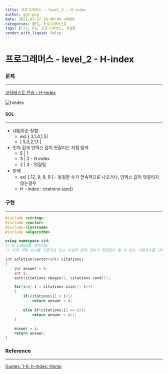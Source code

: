 ```yaml
---
title: 프로그래머스 - level_2 - H-index
author: ggh-png
date: 2022-03-27 10:40:00 +0800
categories: [PS, 프로그래머스]
tags: [C++, PS, 프로그래머스, 정렬]
render_with_liquid: false
---
```


# 프로그래머스 - level_2 - H-index

### 문제

---

[코딩테스트 연습 - H-Index](https://programmers.co.kr/learn/courses/30/lessons/42747)

![hindex](https://user-images.githubusercontent.com/71277820/160284670-7eff394f-0a29-473c-bc54-46307933ffac.png)

#### SOL

---

- 내림차순 정렬
    - ex) [ 3,1,4,1,5]
    - [ 5,3,2,1,1 ]
- 인자 값과 인덱스 값이 엇갈리는 지점 탐색
    - 5 | 1
    - 3 | 2 - H index
    - 2 | 3 - 엇갈림
- 반례
    - ex) [ 12, 9, 9, 9 ] - 동일한 수가 연속적으로 나오거나, 인덱스 값이 엇갈리지 않는경우
    - H - index : citations.size()

### 구현

---

```cpp
#include <string>
#include <vector>
#include <iostream>
#include <algorithm>

using namespace std;
// H index를 구하는법 
// 아마 어떤 요소를 기준으로 요소 이상의 값의 개수가 최댓값이 될 수 있는 기준요소를 구하는거겠지? 

int solution(vector<int> citations) 
{
    int answer = 0;
    int i;
    sort(citations.rbegin(), citations.rend());

    for(i=0; i < citations.size(); i++)
    {   
        if(citations[i] < i+1)
            return answer = i;
        
        else if(citations[i] == i+1)
            return answer = i+1;     
    }
            
    answer = i;    
    return answer;
}
```

### Reference

---

[Guides: 1-6. h-Index: Home](https://hanyang-kr.libguides.com/c.php?g=717952)